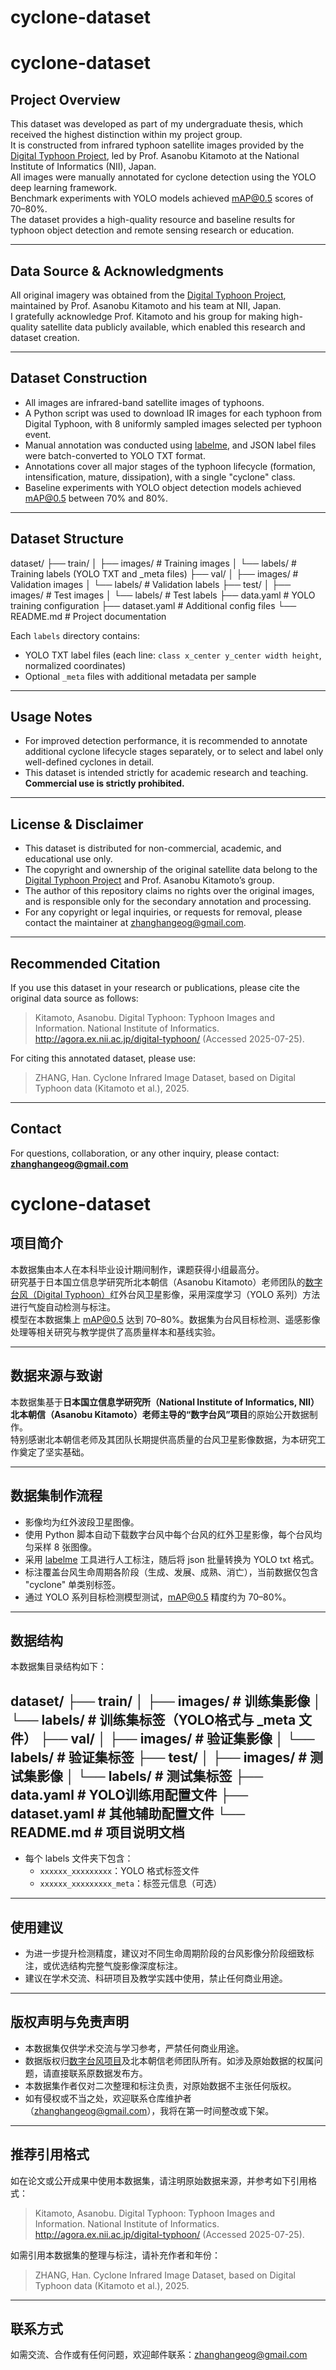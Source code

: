 # cyclone-dataset

# cyclone-dataset

## Project Overview

This dataset was developed as part of my undergraduate thesis, which received the highest distinction within my project group.  
It is constructed from infrared typhoon satellite images provided by the [Digital Typhoon Project](http://agora.ex.nii.ac.jp/digital-typhoon/), led by Prof. Asanobu Kitamoto at the National Institute of Informatics (NII), Japan.  
All images were manually annotated for cyclone detection using the YOLO deep learning framework.  
Benchmark experiments with YOLO models achieved mAP@0.5 scores of 70–80%.  
The dataset provides a high-quality resource and baseline results for typhoon object detection and remote sensing research or education.

---

## Data Source & Acknowledgments

All original imagery was obtained from the [Digital Typhoon Project](http://agora.ex.nii.ac.jp/digital-typhoon/), maintained by Prof. Asanobu Kitamoto and his team at NII, Japan.  
I gratefully acknowledge Prof. Kitamoto and his group for making high-quality satellite data publicly available, which enabled this research and dataset creation.

---

## Dataset Construction

- All images are infrared-band satellite images of typhoons.
- A Python script was used to download IR images for each typhoon from Digital Typhoon, with 8 uniformly sampled images selected per typhoon event.
- Manual annotation was conducted using [labelme](https://github.com/wkentaro/labelme), and JSON label files were batch-converted to YOLO TXT format.
- Annotations cover all major stages of the typhoon lifecycle (formation, intensification, mature, dissipation), with a single "cyclone" class.
- Baseline experiments with YOLO object detection models achieved mAP@0.5 between 70% and 80%.

---

## Dataset Structure

dataset/
├── train/
│ ├── images/ # Training images
│ └── labels/ # Training labels (YOLO TXT and _meta files)
├── val/
│ ├── images/ # Validation images
│ └── labels/ # Validation labels
├── test/
│ ├── images/ # Test images
│ └── labels/ # Test labels
├── data.yaml # YOLO training configuration
├── dataset.yaml # Additional config files
└── README.md # Project documentation

Each `labels` directory contains:
- YOLO TXT label files (each line: `class x_center y_center width height`, normalized coordinates)
- Optional `_meta` files with additional metadata per sample

---

## Usage Notes

- For improved detection performance, it is recommended to annotate additional cyclone lifecycle stages separately, or to select and label only well-defined cyclones in detail.
- This dataset is intended strictly for academic research and teaching. **Commercial use is strictly prohibited.**

---

## License & Disclaimer

- This dataset is distributed for non-commercial, academic, and educational use only.
- The copyright and ownership of the original satellite data belong to the [Digital Typhoon Project](http://agora.ex.nii.ac.jp/digital-typhoon/) and Prof. Asanobu Kitamoto’s group.
- The author of this repository claims no rights over the original images, and is responsible only for the secondary annotation and processing.
- For any copyright or legal inquiries, or requests for removal, please contact the maintainer at zhanghangeog@gmail.com.

---

## Recommended Citation

If you use this dataset in your research or publications, please cite the original data source as follows:

> Kitamoto, Asanobu. Digital Typhoon: Typhoon Images and Information. National Institute of Informatics. http://agora.ex.nii.ac.jp/digital-typhoon/ (Accessed 2025-07-25).

For citing this annotated dataset, please use:

> ZHANG, Han. Cyclone Infrared Image Dataset, based on Digital Typhoon data (Kitamoto et al.), 2025.

---

## Contact

For questions, collaboration, or any other inquiry, please contact:  
**zhanghangeog@gmail.com**






# cyclone-dataset

## 项目简介

本数据集由本人在本科毕业设计期间制作，课题获得小组最高分。  
研究基于日本国立信息学研究所北本朝信（Asanobu Kitamoto）老师团队的[数字台风（Digital Typhoon）](http://agora.ex.nii.ac.jp/digital-typhoon/)红外台风卫星影像，采用深度学习（YOLO 系列）方法进行气旋自动检测与标注。  
模型在本数据集上 mAP@0.5 达到 70–80%。数据集为台风目标检测、遥感影像处理等相关研究与教学提供了高质量样本和基线实验。

---

## 数据来源与致谢

本数据集基于**日本国立信息学研究所（National Institute of Informatics, NII）北本朝信（Asanobu Kitamoto）老师主导的“数字台风”项目**的原始公开数据制作。  
特别感谢北本朝信老师及其团队长期提供高质量的台风卫星影像数据，为本研究工作奠定了坚实基础。

---

## 数据集制作流程

- 影像均为红外波段卫星图像。
- 使用 Python 脚本自动下载数字台风中每个台风的红外卫星影像，每个台风均匀采样 8 张图像。
- 采用 [labelme](https://github.com/wkentaro/labelme) 工具进行人工标注，随后将 json 批量转换为 YOLO txt 格式。
- 标注覆盖台风生命周期各阶段（生成、发展、成熟、消亡），当前数据仅包含 "cyclone" 单类别标签。
- 通过 YOLO 系列目标检测模型测试，mAP@0.5 精度约为 70–80%。

---

## 数据结构

本数据集目录结构如下：


dataset/
├── train/
│ ├── images/ # 训练集影像
│ └── labels/ # 训练集标签（YOLO格式与 _meta 文件）
├── val/
│ ├── images/ # 验证集影像
│ └── labels/ # 验证集标签
├── test/
│ ├── images/ # 测试集影像
│ └── labels/ # 测试集标签
├── data.yaml # YOLO训练用配置文件
├── dataset.yaml # 其他辅助配置文件
└── README.md # 项目说明文档
---

- 每个 labels 文件夹下包含：
  - `xxxxxx_xxxxxxxxx`：YOLO 格式标签文件
  - `xxxxxx_xxxxxxxxx_meta`：标签元信息（可选）

---

## 使用建议

- 为进一步提升检测精度，建议对不同生命周期阶段的台风影像分阶段细致标注，或优选结构完整气旋影像深度标注。
- 建议在学术交流、科研项目及教学实践中使用，禁止任何商业用途。

---

## 版权声明与免责声明

- 本数据集仅供学术交流与学习参考，严禁任何商业用途。
- 数据版权归[数字台风项目](http://agora.ex.nii.ac.jp/digital-typhoon/)及北本朝信老师团队所有。如涉及原始数据的权属问题，请直接联系原数据发布方。
- 本数据集作者仅对二次整理和标注负责，对原始数据不主张任何版权。
- 如有侵权或不当之处，欢迎联系仓库维护者（zhanghangeog@gmail.com），我将在第一时间整改或下架。

---

## 推荐引用格式

如在论文或公开成果中使用本数据集，请注明原始数据来源，并参考如下引用格式：

> Kitamoto, Asanobu. Digital Typhoon: Typhoon Images and Information. National Institute of Informatics. http://agora.ex.nii.ac.jp/digital-typhoon/ (Accessed 2025-07-25).

如需引用本数据集的整理与标注，请补充作者和年份：

> ZHANG, Han. Cyclone Infrared Image Dataset, based on Digital Typhoon data (Kitamoto et al.), 2025.

---

## 联系方式

如需交流、合作或有任何问题，欢迎邮件联系：zhanghangeog@gmail.com
